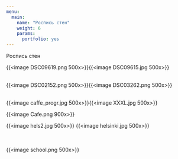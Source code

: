 ```yaml
---
menu:
  main:
    name: "Роспись стен"
    weight: 6
    params:
      portfolio: yes
---
```

Роспись стен

{{<image DSC09619.png 500x>}}{{<image DSC09615.jpg 500x>}}<br><br>

{{<image DSC02152.png 500x>}}{{<image DSC03262.png 500x>}}<br><br>

{{<image caffe_progr.jpg 500x>}}{{<image XXXL.jpg 500x>}} 

{{<image Cafe.png 900x>}} 

{{<image hels2.jpg 500x>}} 
{{<image helsinki.jpg 500x>}}

 <br><br>
{{<image school.png 500x>}}
